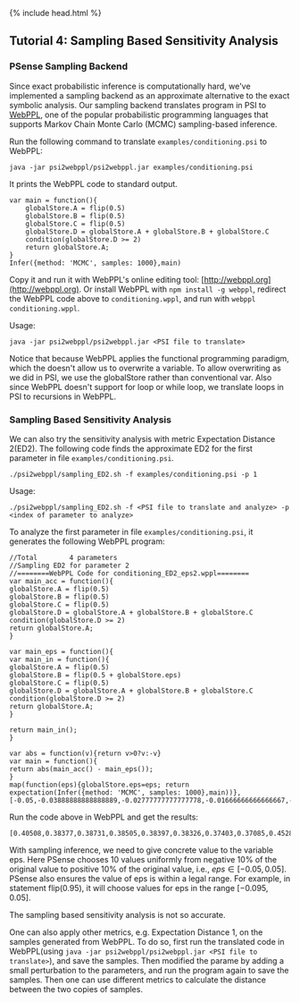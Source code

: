 {% include head.html %}
## Tutorial 4: Sampling Based Sensitivity Analysis

### PSense Sampling Backend

Since exact probabilistic inference is computationally hard, we've implemented a sampling backend as an approximate alternative to the exact symbolic analysis. Our sampling backend translates program in PSI to [WebPPL](http://webppl.org/), one of the popular probabilistic programming languages that supports Markov Chain Monte Carlo (MCMC) sampling-based inference.

Run the following command to translate `examples/conditioning.psi` to WebPPL:
```{shell}
java -jar psi2webppl/psi2webppl.jar examples/conditioning.psi

```
It prints the WebPPL code to standard output. 
```
var main = function(){
    globalStore.A = flip(0.5)
    globalStore.B = flip(0.5)
    globalStore.C = flip(0.5)
    globalStore.D = globalStore.A + globalStore.B + globalStore.C
    condition(globalStore.D >= 2)
    return globalStore.A;
}
Infer({method: 'MCMC', samples: 1000},main)
```

Copy it and run it with WebPPL's online editing tool: [http://webppl.org](http://webppl.org). 
Or install WebPPL with `npm install -g webppl`, redirect the WebPPL code above to `conditioning.wppl`, and run with `webppl conditioning.wppl`.

Usage:
```
java -jar psi2webppl/psi2webppl.jar <PSI file to translate>
```

Notice that because WebPPL applies the functional programming paradigm, which the doesn't allow us to overwrite a variable. To allow overwriting as we did in PSI, we use the globalStore rather than conventional var. Also since WebPPL doesn't support for loop or while loop, we translate loops in PSI to recursions in WebPPL.

### Sampling Based Sensitivity Analysis

We can also try the sensitivity analysis with metric Expectation Distance 2(ED2). The following code finds the approximate ED2 for the first parameter in file `examples/conditioning.psi`.

```{shell}
./psi2webppl/sampling_ED2.sh -f examples/conditioning.psi -p 1
```

Usage:
```
./psi2webppl/sampling_ED2.sh -f <PSI file to translate and analyze> -p <index of parameter to analyze>
```

To analyze the first parameter in file `examples/conditioning.psi`, it generates the following WebPPL program:

```
//Total        4 parameters
//Sampling ED2 for parameter 2
//========WebPPL Code for conditioning_ED2_eps2.wppl========
var main_acc = function(){
globalStore.A = flip(0.5)
globalStore.B = flip(0.5)
globalStore.C = flip(0.5)
globalStore.D = globalStore.A + globalStore.B + globalStore.C
condition(globalStore.D >= 2)
return globalStore.A;
}

var main_eps = function(){
var main_in = function(){
globalStore.A = flip(0.5)
globalStore.B = flip(0.5 + globalStore.eps)
globalStore.C = flip(0.5)
globalStore.D = globalStore.A + globalStore.B + globalStore.C
condition(globalStore.D >= 2)
return globalStore.A;
}

return main_in();
}

var abs = function(v){return v>0?v:-v}
var main = function(){
return abs(main_acc() - main_eps());
}
map(function(eps){globalStore.eps=eps; return expectation(Infer({method: 'MCMC', samples: 1000},main))},[-0.05,-0.03888888888888889,-0.02777777777777778,-0.01666666666666667,-0.005555555555555557,0.005555555555555557,0.016666666666666663,0.027777777777777776,0.03888888888888889,0.05])
```

Run the code above in WebPPL and get the results:
```
[0.40508,0.38377,0.38731,0.38505,0.38397,0.38326,0.37403,0.37085,0.4528,0.45441]
```

With sampling inference, we need to give concrete value to the variable eps. Here PSense chooses 10 values uniformly from negative 10% of the original value to positive 10% of the original value, i.e., $eps\in[-0.05,0.05]$. PSense also ensures the value of eps is within a legal range. For example, in statement flip(0.95), it will choose values for eps in the range $[-0.095, 0.05]$.

The sampling based sensitivity analysis is not so accurate. 

One can also apply other metrics, e.g. Expectation Distance 1, on the samples generated from WebPPL. To do so, first run the translated code in WebPPL(using `java -jar psi2webppl/psi2webppl.jar <PSI file to translate>`), and save the samples. Then modified the parame by adding a small perturbation to the parameters, and run the program again to save the samples. Then one can use different metrics to calculate the distance between the two copies of samples.




<!---First run PSense with the `-log` option. Notice that PSense will keep the all source code used to 
```{shell}
psense -f examples/conditioning.psi -m ExpDist2 -log
Then translate the code to find approximate Expectation Distance 2 with WebPPL:
```
-->



